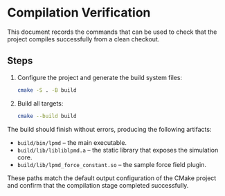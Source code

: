 # Compilation Verification

This document records the commands that can be used to check that the project
compiles successfully from a clean checkout.

## Steps

1. Configure the project and generate the build system files:
   ```bash
   cmake -S . -B build
   ```
2. Build all targets:
   ```bash
   cmake --build build
   ```

The build should finish without errors, producing the following artifacts:

- `build/bin/lpmd` – the main executable.
- `build/lib/libliblpmd.a` – the static library that exposes the simulation
  core.
- `build/lib/lpmd_force_constant.so` – the sample force field plugin.

These paths match the default output configuration of the CMake project and
confirm that the compilation stage completed successfully.
